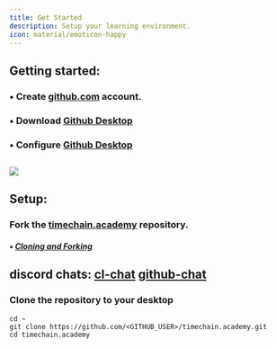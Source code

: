 ```yaml
---
title: Get Started
description: Setup your learning environment.
icon: material/emoticon-happy
---
```


## Getting started:
### • Create [github.com](https://github.com) account.
### • Download [Github Desktop](https://desktop.github.com)
### • Configure [Github Desktop](https://docs.github.com/en/desktop/installing-and-configuring-github-desktop)

![](https://desktop.github.com/images/github-desktop-screenshot-mac.png)
---

## Setup:

### Fork the [timechain.academy](https://github.com/timechain-academy/timechain.academy) repository.

##### • [Cloning and Forking](https://docs.github.com/en/desktop/contributing-and-collaborating-using-github-desktop/adding-and-cloning-repositories/cloning-and-forking-repositories-from-github-desktop)


## discord chats: [cl-chat](https://discord.gg/TFfgsP9Yqp) [github-chat](https://discord.gg/XkxafTyQZC)

### Clone the repository to your desktop

```shell
cd ~
git clone https://github.com/<GITHUB_USER>/timechain.academy.git
cd timechain.academy
```